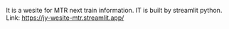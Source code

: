 It is a wesite for MTR next train information.
IT is built by streamlit python.
Link: https://jy-wesite-mtr.streamlit.app/
